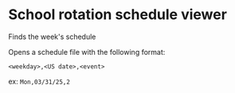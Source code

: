 # School rotation schedule viewer

Finds the week's schedule

Opens a schedule file with the following format:

```
<weekday>,<US date>,<event>
```

ex: `Mon,03/31/25,2`
